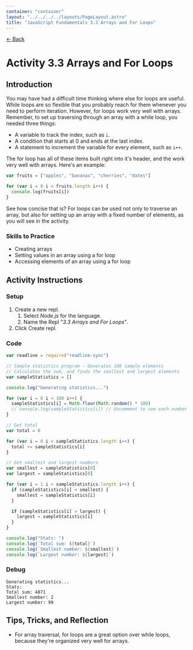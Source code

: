 ```yaml
---
container: "container"
layout: "../../../../layouts/PageLayout.astro"
title: "JavaScript Fundamentals 3.3 Arrays and For Loops"
---
```


[← Back](/comp-sci/javascript/)

# Activity 3.3 Arrays and For Loops

## Introduction

You may have had a difficult time thinking where else for loops are useful. While loops are so flexible that you probably reach for them whenever you need to perform iteration. However, for loops work very well with arrays. Remember, to set up traversing through an array with a while loop, you needed three things:

- A variable to track the index, such as `i`.
- A condition that starts at 0 and ends at the last index.
- A statement to increment the variable for every element, such as `i++`.

The for loop has all of these items built right into it's header, and the work very well with arrays. Here's an example:

```js
var fruits = ["apples", "bananas", "cherries", "dates"]

for (var i = 0 i < fruits.length i++) {
  console.log(fruits[i])
}
```

See how concise that is? For loops can be used not only to traverse an array, but also for setting up an array with a fixed number of elements, as you will see in the activity.

### Skills to Practice

- Creating arrays
- Setting values in an array using a for loop
- Accessing elements of an array using a for loop

## Activity Instructions

### Setup

1. Create a new repl.
   1. Select _Node.js_ for the language.
   2. Name the Repl "_3.3 Arrays and For Loops_".
2. Click Create repl.

### Code

```javascript
var readline = require("readline-sync")

// Sample statistics program - Generates 100 sample elements
// Calculates the sum, and finds the smallest and largest elements
var sampleStatistics = []

console.log("Generating statistics...")

for (var i = 0 i < 100 i++) {
  sampleStatistics[i] = Math.floor(Math.random() * 100)
  // console.log(sampleStatistics[i]) // Uncomment to see each number
}

// Get total
var total = 0

for (var i = 0 i < sampleStatistics.length i++) {
  total += sampleStatistics[i]
}

// Get smallest and largest numbers
var smallest = sampleStatistics[0]
var largest = sampleStatistics[0]

for (var i = 1 i < sampleStatistics.length i++) {
  if (sampleStatistics[i] < smallest) {
    smallest = sampleStatistics[i]
  }

  if (sampleStatistics[i] > largest) {
    largest = sampleStatistics[i]
  }
}

console.log("Stats: ")
console.log(`Total sum: ${total}`)
console.log(`Smallest number: ${smallest}`)
console.log(`Largest number: ${largest}`)
```

### Debug

```
Generating statistics...
Stats:
Total sum: 4871
Smallest number: 2
Largest number: 99
```

## Tips, Tricks, and Reflection

- For array traversal, for loops are a great option over while loops, because they're organized very well for arrays.
